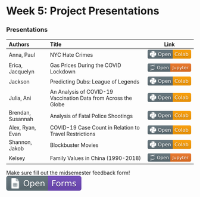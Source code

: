 # Week 5: Project Presentations


### Presentations
| Authors                   | Title    | Link |
| :---------------          | :--------------- | :----------:   |
| Anna, Paul                | NYC Hate Crimes | [![Link](../tools/buttons/open-colab.svg)](https://colab.research.google.com/drive/1Nn42X4JKW1HluDb_6N3M_KAU0U9iACX5?usp=sharing) |
| Erica, Jacquelyn          | Gas Prices During the COVID Lockdown | [![Link](../tools/buttons/open-jupyter.svg)](https://files.node.ishaandey.com/week-5/presentations/erica-jacquelyn.html) |
| Jackson                   | Predicting Dubs: League of Legends | [![Link](../tools/buttons/open-colab.svg)](https://colab.research.google.com/drive/18emDAf8GlJh0nYQJuAM1ZbMTbT4JVqrv?usp=sharing) |
| Julia, Ani                | An Analysis of COVID-19 Vaccination Data from Across the Globe | [![Link](../tools/buttons/open-colab.svg)](https://colab.research.google.com/drive/1AWO-3Pba-pJ5uZH6MjNu7Xk89nBxS1Cu?usp=sharing) |
| Brendan, Susannah         | Analysis of Fatal Police Shootings | [![Link](../tools/buttons/open-colab.svg)](https://colab.research.google.com/drive/1NfJe_FdMSG-dFZcxAvYr4cehtPEt5RcB?usp=sharing) |
| Alex, Ryan, Evan          | COVID-19 Case Count in Relation to Travel Restrictions | [![Link](../tools/buttons/open-colab.svg)](https://colab.research.google.com/drive/1Sw1wUsLiIrNF4iZhQmYNG7XmACotsQGt?usp=sharing) |
| Shannon, Jakob            | Blockbuster Movies | [![Link](../tools/buttons/open-colab.svg)](https://colab.research.google.com/drive/1vsche4hTayXbYZxsN9AAXOAz8A6_YH2C?usp=sharing) |
| Kelsey                    | Family Values in China (1990-2018) | [![Link](../tools/buttons/open-jupyter.svg)](https://files.node.ishaandey.com/week-5/presentations/kelsey.html) |


Make sure fill out the midsemester feedback form! [![Link](../tools/buttons/open-forms.svg)](http://spring21-midsemester.paperform.co/)

